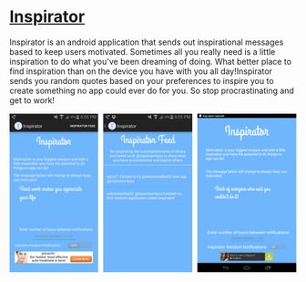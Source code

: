 [Inspirator](https://play.google.com/store/apps/details?id=com.antoinesaliba.inspirator)
=======================================================================

Inspirator is an android application that sends out inspirational messages based to keep users motivated. Sometimes all you really need is  a little inspiration to do what you've been dreaming of doing. What better place to find inspiration than on the device you have with you all day!Inspirator sends you random quotes based on your preferences to inspire you to create something no app could ever do for you. So stop procrastinating and get to work!

![Inspirator Screenshots](screenshots.png)
